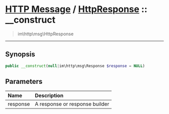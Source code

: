 # [HTTP Message](http.md) / [HttpResponse](http-HttpResponse.md) :: __construct
 > im\http\msg\HttpResponse
____

## Synopsis
```php
public __construct(null|im\http\msg\Response $response = NULL)
```

## Parameters
| Name | Description |
| :--- | :---------- |
| response | A response or response builder |
